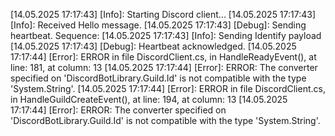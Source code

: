 [14.05.2025 17:17:43] [Info]: Starting Discord client...
[14.05.2025 17:17:43] [Info]: Received Hello message.
[14.05.2025 17:17:43] [Debug]: Sending heartbeat. Sequence: 
[14.05.2025 17:17:43] [Info]: Sending Identify payload
[14.05.2025 17:17:43] [Debug]: Heartbeat acknowledged.
[14.05.2025 17:17:44] [Error]: ERROR in file DiscordClient.cs, in HandleReadyEvent(), at line: 181, at column: 13
[14.05.2025 17:17:44] [Error]: ERROR: The converter specified on 'DiscordBotLibrary.Guild.Id' is not compatible with the type 'System.String'.
[14.05.2025 17:17:44] [Error]: ERROR in file DiscordClient.cs, in HandleGuildCreateEvent(), at line: 194, at column: 13
[14.05.2025 17:17:44] [Error]: ERROR: The converter specified on 'DiscordBotLibrary.Guild.Id' is not compatible with the type 'System.String'.
